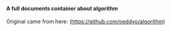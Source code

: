 #### A full documents container  about algorithm

Original came from here: (https://github.com/oeddyo/algorithm)

